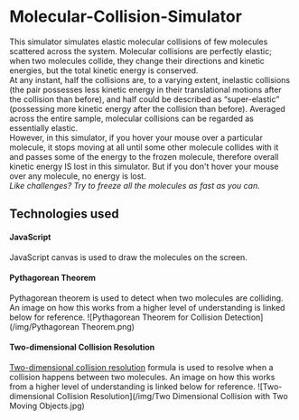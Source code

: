 # Molecular-Collision-Simulator
This simulator simulates elastic molecular collisions of few molecules scattered across the system.
Molecular collisions are perfectly elastic; when two molecules collide, they change their directions and kinetic energies, but the total kinetic energy is conserved.  
At any instant, half the collisions are, to a varying extent, inelastic collisions (the pair possesses less kinetic energy in their translational motions after the collision than before), and half could be described as “super-elastic” (possessing more kinetic energy after the collision than before). Averaged across the entire sample, molecular collisions can be regarded as essentially elastic.  
However, in this simulator, if you hover your mouse over a particular molecule, it stops moving at all until some other molecule collides with it and passes some of the energy to the frozen molecule, therefore overall kinetic energy IS lost in this simulator. But if you don't hover your mouse over any molecule, no energy is lost.  
*Like challenges? Try to freeze all the molecules as fast as you can.*

## Technologies used
#### JavaScript
  JavaScript canvas is used to draw the molecules on the screen.
#### Pythagorean Theorem
  Pythagorean theorem is used to detect when two molecules are colliding. An image on how this works from a higher level of understanding is linked below for reference.
  ![Pythagorean Theorem for Collision Detection](/img/Pythagorean Theorem.png)
#### Two-dimensional Collision Resolution
  [Two-dimensional collision resolution](https://en.wikipedia.org/wiki/Elastic_collision#Two-dimensional_collision_with_two_moving_objects) formula is used to resolve when a collision happens between two molecules. An image on how this works from a higher level of understanding is linked below for reference.
  ![Two-dimensional Collision Resolution](/img/Two Dimensional Collision with Two Moving Objects.jpg)
